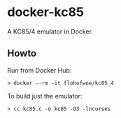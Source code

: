 # docker-kc85
A KC85/4 emulator in Docker.

## Howto

Run from Docker Hub:

```
> docker --rm -it flohofwoe/kc85_4
```

To build just the emulator:

```
> cc kc85.c -o kc85 -O3 -lncurses
```